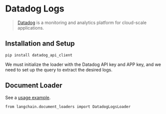 Datadog Logs
============

> [Datadog](https://www.datadoghq.com/) is a monitoring and analytics platform for cloud-scale applications.

Installation and Setup[](#installation-and-setup "Direct link to Installation and Setup")
------------------------------------------------------------------------------------------

    pip install datadog_api_client

We must initialize the loader with the Datadog API key and APP key, and we need to set up the query to extract the desired logs.

Document Loader[](#document-loader "Direct link to Document Loader")
---------------------------------------------------------------------

See a [usage example](/docs/integrations/document_loaders/datadog_logs).

    from langchain.document_loaders import DatadogLogsLoader